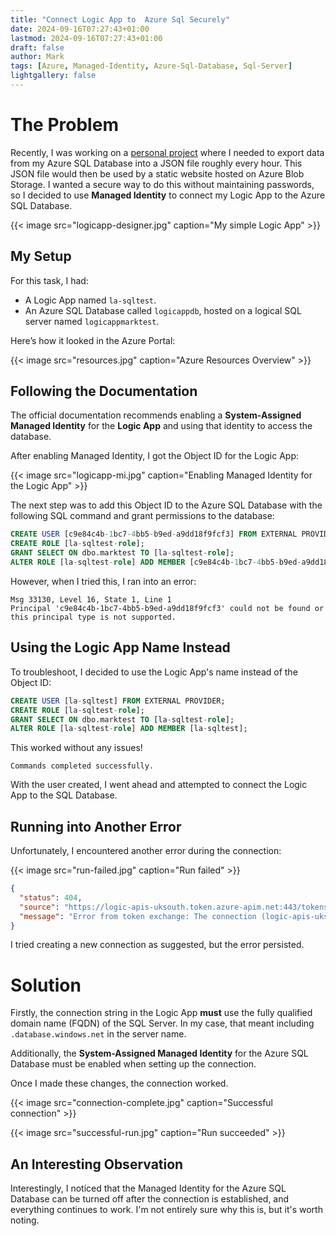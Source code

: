 ```yaml
---
title: "Connect Logic App to  Azure Sql Securely"
date: 2024-09-16T07:27:43+01:00
lastmod: 2024-09-16T07:27:43+01:00
draft: false
author: Mark
tags: [Azure, Managed-Identity, Azure-Sql-Database, Sql-Server]
lightgallery: false
---
```

# The Problem

Recently, I was working on a [personal project](https://ppgstats.markallison.co.uk/) where I needed to export data from my Azure SQL Database into a JSON file roughly every hour. This JSON file would then be used by a static website hosted on Azure Blob Storage. I wanted a secure way to do this without maintaining passwords, so I decided to use **Managed Identity** to connect my Logic App to the Azure SQL Database.

{{< image src="logicapp-designer.jpg" caption="My simple Logic App" >}}

## My Setup

For this task, I had:
- A Logic App named `la-sqltest`.
- An Azure SQL Database called `logicappdb`, hosted on a logical SQL server named `logicappmarktest`.

Here’s how it looked in the Azure Portal:

{{< image src="resources.jpg" caption="Azure Resources Overview" >}}

## Following the Documentation

The official documentation recommends enabling a **System-Assigned Managed Identity** for the **Logic App** and using that identity to access the database.

After enabling Managed Identity, I got the Object ID for the Logic App:

{{< image src="logicapp-mi.jpg" caption="Enabling Managed Identity for the Logic App" >}}

The next step was to add this Object ID to the Azure SQL Database with the following SQL command and grant permissions to the database:

```sql
CREATE USER [c9e84c4b-1bc7-4bb5-b9ed-a9dd18f9fcf3] FROM EXTERNAL PROVIDER;
CREATE ROLE [la-sqltest-role];
GRANT SELECT ON dbo.marktest TO [la-sqltest-role];
ALTER ROLE [la-sqltest-role] ADD MEMBER [c9e84c4b-1bc7-4bb5-b9ed-a9dd18f9fcf3];
```

However, when I tried this, I ran into an error:

```
Msg 33130, Level 16, State 1, Line 1
Principal 'c9e84c4b-1bc7-4bb5-b9ed-a9dd18f9fcf3' could not be found or this principal type is not supported.
```

## Using the Logic App Name Instead

To troubleshoot, I decided to use the Logic App's name instead of the Object ID:

```sql
CREATE USER [la-sqltest] FROM EXTERNAL PROVIDER;
CREATE ROLE [la-sqltest-role];
GRANT SELECT ON dbo.marktest TO [la-sqltest-role];
ALTER ROLE [la-sqltest-role] ADD MEMBER [la-sqltest];
```

This worked without any issues!

```
Commands completed successfully.
```

With the user created, I went ahead and attempted to connect the Logic App to the SQL Database.

## Running into Another Error

Unfortunately, I encountered another error during the connection:

{{< image src="run-failed.jpg" caption="Run failed" >}}

```json
{
  "status": 404,
  "source": "https://logic-apis-uksouth.token.azure-apim.net:443/tokens/logic-apis-uksouth/sql/e5ba64851872438fbf719a107050ab9b/exchange",
  "message": "Error from token exchange: The connection (logic-apis-uksouth/sql/e5ba64851872438fbf719a107050ab9b) is not found. Please create new connection and change your application to use the new connection."
}
```

I tried creating a new connection as suggested, but the error persisted.

# Solution

Firstly, the connection string in the Logic App **must** use the fully qualified domain name (FQDN) of the SQL Server. In my case, that meant including `.database.windows.net` in the server name.

Additionally, the **System-Assigned Managed Identity** for the Azure SQL Database must be enabled when setting up the connection.

Once I made these changes, the connection worked.

{{< image src="connection-complete.jpg" caption="Successful connection" >}}

{{< image src="successful-run.jpg" caption="Run succeeded" >}}

## An Interesting Observation

Interestingly, I noticed that the Managed Identity for the Azure SQL Database can be turned off after the connection is established, and everything continues to work. I'm not entirely sure why this is, but it's worth noting.

